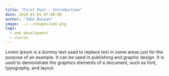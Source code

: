 ```yaml
---
title: "First Post - Introduction"
date: 2020-01-01 07:00:00
author: "John Bunyan"
image: ../../images/web.png
tags:
  - web development
  - course
---
```


Lorem ipsum is a dummy text used to replace text in some areas just for the purpose of an example. It can be used in publishing and graphic design. It is used to demonstrate the graphics elements of a document, such as font, typography, and layout.
